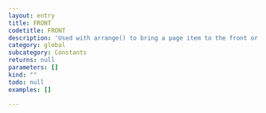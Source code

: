 ```yaml
---
layout: entry
title: FRONT
codetitle: FRONT
description: 'Used with arrange() to bring a page item to the front or to bring it in front of a given reference object.'
category: global
subcategory: Constants
returns: null
parameters: []
kind: ""
todo: null
examples: []

---
```

